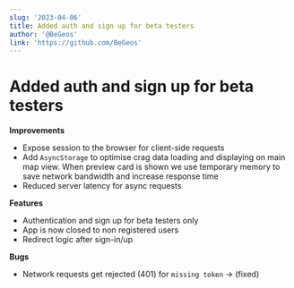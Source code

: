 ```yaml
---
slug: '2023-04-06'
title: Added auth and sign up for beta testers
author: '@BeGeos'
link: 'https://github.com/BeGeos'
---
```


# Added auth and sign up for beta testers

**Improvements**

- Expose session to the browser for client-side requests
- Add `AsyncStorage` to optimise crag data loading and displaying on main map view. When preview card is shown we use temporary memory to save network bandwidth and increase response time
- Reduced server latency for async requests

**Features**

- Authentication and sign up for beta testers only
- App is now closed to non registered users
- Redirect logic after sign-in/up

**Bugs**

- Network requests get rejected (401) for `missing token` &rarr; (fixed)
